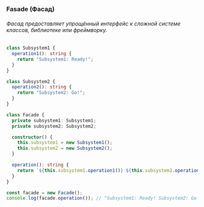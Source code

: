 ### Fasade (Фасад)

###### Фасад предоставляет упрощённый интерфейс к сложной системе классов, библиотеке или фреймворку.

```ts
class Subsystem1 {
  operation1(): string {
    return "Subsystem1: Ready!";
  }
}

class Subsystem2 {
  operation2(): string {
    return "Subsystem2: Go!";
  }
}

class Facade {
  private subsystem1: Subsystem1;
  private subsystem2: Subsystem2;

  constructor() {
    this.subsystem1 = new Subsystem1();
    this.subsystem2 = new Subsystem2();
  }

  operation(): string {
    return `${this.subsystem1.operation1()} ${this.subsystem2.operation2()}`;
  }
}

const facade = new Facade();
console.log(facade.operation()); // "Subsystem1: Ready! Subsystem2: Go!"
```
